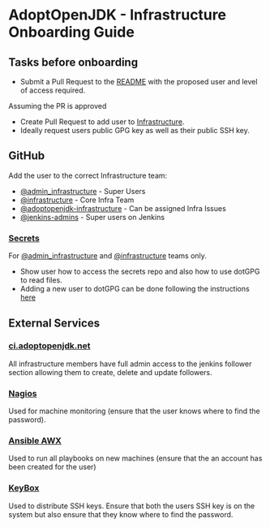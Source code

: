 # AdoptOpenJDK - Infrastructure Onboarding Guide

## Tasks before onboarding

- Submit a Pull Request to the [README](README.md) with the proposed user and level of access required.

Assuming the PR is approved

- Create Pull Request to add user to [Infrastructure](https://github.com/AdoptOpenJDK/openjdk-infrastructure/blob/master/README.md#infrastructure).
- Ideally request users public GPG key as well as their public SSH key.

## GitHub

Add the user to the correct Infrastructure team:

- [@admin_infrastructure](https://github.com/orgs/AdoptOpenJDK/teams/admin_infrastructure) - Super Users
- [@infrastructure](https://github.com/orgs/AdoptOpenJDK/teams/infrastructure) - Core Infra Team
- [@adoptopenjdk-infrastructure](https://github.com/orgs/AdoptOpenJDK/teams/adoptopenjdk-infrastructure) - Can be assigned Infra Issues
- [@jenkins-admins](https://github.com/orgs/AdoptOpenJDK/teams/jenkins-admins) - Super users on Jenkins

### [Secrets](https://github.com/AdoptOpenJDK/secrets)

For [@admin_infrastructure](https://github.com/orgs/AdoptOpenJDK/teams/admin_infrastructure) and
[@infrastructure](https://github.com/orgs/AdoptOpenJDK/teams/infrastructure) teams only.

- Show user how to access the secrets repo and also how to use dotGPG to read files.
- Adding a new user to dotGPG can be done following the instructions [here](https://github.com/AdoptOpenJDK/secrets#adding-users.)

## External Services

### [ci.adoptopenjdk.net](https://ci.adoptopenjdk.net)

All infrastructure members have full admin access to the jenkins follower section allowing them to create, delete and update followers.

### [Nagios](https://nagios.adoptopenjdk.net)

Used for machine monitoring (ensure that the user knows where to find the password).

### [Ansible AWX](https://ansible.adoptopenjdk.net)

Used to run all playbooks on new machines (ensure that the an account has been created for the user)

### [KeyBox](https://keybox.adoptopenjdk.net)

Used to distribute SSH keys. Ensure that both the users SSH key is on the system but also ensure that they know where to find the password.
